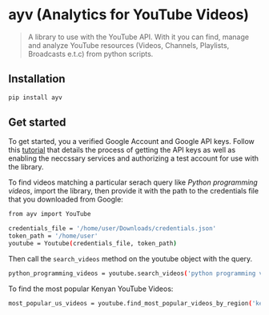 # ayv (Analytics for YouTube Videos)

> A library to use with the YouTube API. With it you can find, manage and analyze YouTube resources (Videos, Channels, Playlists, Broadcasts e.t.c) from python scripts.

## Installation
```sh
pip install ayv
```

## Get started

To get started, you a verified Google Account and Google API keys. Follow this [tutorial]() that details the process of getting the API keys as well as enabling the neccssary services and authorizing a test account for use with the library.

To find videos matching a particular serach query like *Python programming videos*, import the library, then provide it with the path to the credentials file that you downloaded from Google:
```sh
from ayv import YouTube

credentials_file = '/home/user/Downloads/credentials.json'
token_path = '/home/user'
youtube = Youtube(credentials_file, token_path)
```

Then call the ```search_videos``` method on the youtube object with the query.

```sh
python_programming_videos = youtube.search_videos('python programming videos')
```

To find the most popular Kenyan YouTube Videos:
```sh
most_popular_us_videos = youtube.find_most_popular_videos_by_region('ke')
```
